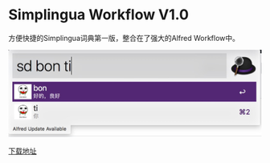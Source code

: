 # Simplingua Workflow V1.0

方便快捷的Simplingua词典第一版，整合在了强大的Alfred Workflow中。

![demo](https://github.com/bydmm/simplingua-workflow/blob/master/demo.png "Logo")

[下载地址](https://github.com/bydmm/simplingua-workflow/releases)
